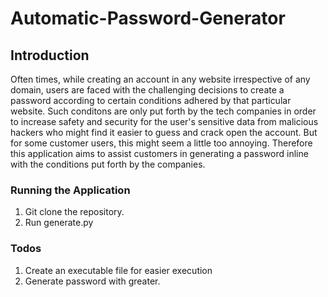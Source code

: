 # Automatic-Password-Generator

## Introduction

Often times, while creating an account in any website irrespective of any domain, users are faced with the challenging decisions to create a password according to certain conditions adhered by that particular website. Such conditons are only put forth by the tech companies in order to increase safety and security for the user's sensitive data from malicious hackers who might find it easier to guess and crack open the account. But for some customer users, this might seem a little too annoying. Therefore this application aims to assist customers in generating a password inline with the conditions put forth by the companies.

### Running the Application

1. Git clone the repository.
2. Run generate.py

### Todos
1. Create an executable file for easier execution
2. Generate password with greater.
